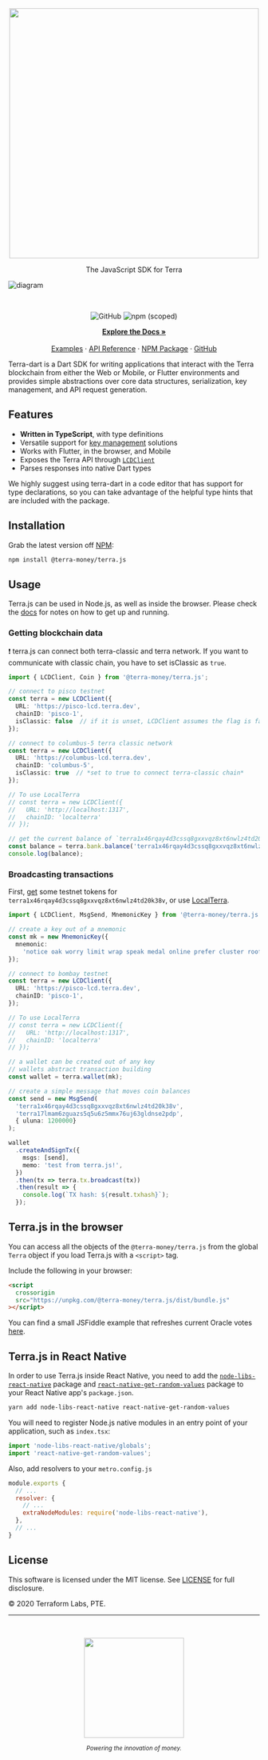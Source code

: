 <p>&nbsp;</p>
<p align="center">
<img src="https://github.com/terra-rebels/terra-dart/blob/main/img/terradart.png" width=500>
</p>

<p align="center">
The JavaScript SDK for Terra
</p>

![diagram](https://raw.githubusercontent.com/terra-money/terra.js/master/img/terrajs-diagram.png)

<br/>

<p align="center">
  <img alt="GitHub" src="https://img.shields.io/github/license/terra-money/terra.js">
  <img alt="npm (scoped)" src="https://img.shields.io/npm/v/@terra-money/terra.js">
</p>

<p align="center">
  <a href="https://docs.terra.money/docs/develop/sdks/terra-js/README.html"><strong>Explore the Docs »</strong></a>
  <br />
  <br/>
  <a href="https://docs.terra.money/docs/develop/sdks/terra-js/common-examples.html">Examples</a>
  ·
  <a href="https://terra-money.github.io/terra.js/">API Reference</a>
  ·
  <a href="https://www.npmjs.com/package/@terra-money/terra.js">NPM Package</a>
  ·
  <a href="https://github.com/terra-money/terra.js">GitHub</a>
</p>

Terra-dart is a Dart SDK for writing applications that interact with the Terra blockchain from either the Web or Mobile, or Flutter environments and provides simple abstractions over core data structures, serialization, key management, and API request generation.

## Features

- **Written in TypeScript**, with type definitions
- Versatile support for [key management](https://docs.terra.money/docs/develop/sdks/terra-js/keys.html) solutions
- Works with Flutter, in the browser, and Mobile
- Exposes the Terra API through [`LCDClient`](https://docs.terra.money/docs/develop/sdks/terra-js/query-data.html)
- Parses responses into native Dart types

We highly suggest using terra-dart in a code editor that has support for type declarations, so you can take advantage of the helpful type hints that are included with the package.

## Installation

Grab the latest version off [NPM](https://www.npmjs.com/package/@terra-money/terra.js):

```sh
npm install @terra-money/terra.js
```

## Usage

Terra.js can be used in Node.js, as well as inside the browser. Please check the [docs](https://docs.terra.money/docs/develop/sdks/terra-js/README.html) for notes on how to get up and running.

### Getting blockchain data
:exclamation: terra.js can connect both terra-classic and terra network. If you want to communicate with classic chain, you have to set isClassic as `true`.
```ts
import { LCDClient, Coin } from '@terra-money/terra.js';

// connect to pisco testnet
const terra = new LCDClient({
  URL: 'https://pisco-lcd.terra.dev',
  chainID: 'pisco-1',
  isClassic: false  // if it is unset, LCDClient assumes the flag is false.
});

// connect to columbus-5 terra classic network
const terra = new LCDClient({
  URL: 'https://columbus-lcd.terra.dev',
  chainID: 'columbus-5',
  isClassic: true  // *set to true to connect terra-classic chain*
});

// To use LocalTerra
// const terra = new LCDClient({
//   URL: 'http://localhost:1317',
//   chainID: 'localterra'
// });

// get the current balance of `terra1x46rqay4d3cssq8gxxvqz8xt6nwlz4td20k38v`
const balance = terra.bank.balance('terra1x46rqay4d3cssq8gxxvqz8xt6nwlz4td20k38v');
console.log(balance);
```

### Broadcasting transactions

First, [get](https://faucet.terra.money/) some testnet tokens for `terra1x46rqay4d3cssq8gxxvqz8xt6nwlz4td20k38v`, or use [LocalTerra](https://www.github.com/terra-money/LocalTerra).

```ts
import { LCDClient, MsgSend, MnemonicKey } from '@terra-money/terra.js';

// create a key out of a mnemonic
const mk = new MnemonicKey({
  mnemonic:
    'notice oak worry limit wrap speak medal online prefer cluster roof addict wrist behave treat actual wasp year salad speed social layer crew genius',
});

// connect to bombay testnet
const terra = new LCDClient({
  URL: 'https://pisco-lcd.terra.dev',
  chainID: 'pisco-1',
});

// To use LocalTerra
// const terra = new LCDClient({
//   URL: 'http://localhost:1317',
//   chainID: 'localterra'
// });

// a wallet can be created out of any key
// wallets abstract transaction building
const wallet = terra.wallet(mk);

// create a simple message that moves coin balances
const send = new MsgSend(
  'terra1x46rqay4d3cssq8gxxvqz8xt6nwlz4td20k38v',
  'terra17lmam6zguazs5q5u6z5mmx76uj63gldnse2pdp',
  { uluna: 1200000}
);

wallet
  .createAndSignTx({
    msgs: [send],
    memo: 'test from terra.js!',
  })
  .then(tx => terra.tx.broadcast(tx))
  .then(result => {
    console.log(`TX hash: ${result.txhash}`);
  });
```

## Terra.js in the browser

You can access all the objects of the `@terra-money/terra.js` from the global `Terra` object if you load Terra.js with a `<script>` tag.

Include the following in your browser:

```html
<script
  crossorigin
  src="https://unpkg.com/@terra-money/terra.js/dist/bundle.js"
></script>
```

You can find a small JSFiddle example that refreshes current Oracle votes [here](https://jsfiddle.net/tLm1b527/1/).

## Terra.js in React Native

In order to use Terra.js inside React Native, you need to add the [`node-libs-react-native`](https://github.com/parshap/node-libs-react-native) package and [`react-native-get-random-values`](https://github.com/LinusU/react-native-get-random-values) package to your React Native app's `package.json`.

```sh
yarn add node-libs-react-native react-native-get-random-values
```

You will need to register Node.js native modules in an entry point of your application, such as `index.tsx`:

```js
import 'node-libs-react-native/globals';
import 'react-native-get-random-values';
```

Also, add resolvers to your `metro.config.js`

```js
module.exports {
  // ...
  resolver: {
    // ...
    extraNodeModules: require('node-libs-react-native'),
  },
  // ...
}
```

## License

This software is licensed under the MIT license. See [LICENSE](./LICENSE) for full disclosure.

© 2020 Terraform Labs, PTE.

<hr/>

<p>&nbsp;</p>
<p align="center">
    <a href="https://terra.money/"><img src="https://assets.website-files.com/611153e7af981472d8da199c/61794f2b6b1c7a1cb9444489_symbol-terra-blue.svg" align="center" width=200/></a>
</p>
<div align="center">
  <sub><em>Powering the innovation of money.</em></sub>
</div>
